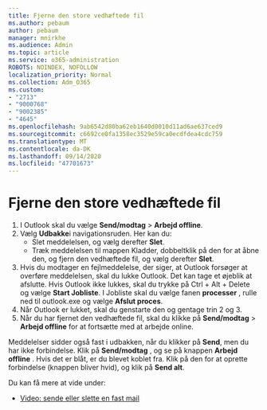 ```yaml
---
title: Fjerne den store vedhæftede fil
ms.author: pebaum
author: pebaum
manager: mnirkhe
ms.audience: Admin
ms.topic: article
ms.service: o365-administration
ROBOTS: NOINDEX, NOFOLLOW
localization_priority: Normal
ms.collection: Adm_O365
ms.custom:
- "2713"
- "9000768"
- "9002385"
- "4645"
ms.openlocfilehash: 9ab6542d80ba62eb1640d0010d11ad6ae637ced9
ms.sourcegitcommit: c6692ce0fa1358ec3529e59ca0ecdfdea4cdc759
ms.translationtype: MT
ms.contentlocale: da-DK
ms.lasthandoff: 09/14/2020
ms.locfileid: "47701673"
---
```

# <a name="remove-the-large-attachment"></a>Fjerne den store vedhæftede fil

1. I Outlook skal du vælge **Send/modtag**  >  **Arbejd offline**. 
2. Vælg **Udbakke**i navigationsruden. Her kan du: 
    - Slet meddelelsen, og vælg derefter **Slet**.
    - Træk meddelelsen til mappen Kladder, dobbeltklik på den for at åbne den, og fjern den vedhæftede fil, og vælg derefter **Slet**.
3. Hvis du modtager en fejlmeddelelse, der siger, at Outlook forsøger at overføre meddelelsen, skal du lukke Outlook. Det kan tage et øjeblik at afslutte. Hvis Outlook ikke lukkes, skal du trykke på Ctrl + Alt + Delete og vælge **Start Jobliste**. I Jobliste skal du vælge fanen **processer** , rulle ned til outlook.exe og vælge **Afslut proces**.
4. Når Outlook er lukket, skal du genstarte den og gentage trin 2 og 3. 
5. Når du har fjernet den vedhæftede fil, skal du klikke på **Send/modtag**  >  **Arbejd offline** for at fortsætte med at arbejde online. 

Meddelelser sidder også fast i udbakken, når du klikker på **Send**, men du har ikke forbindelse. Klik på **Send/modtag** , og se på knappen **Arbejd offline** . Hvis det er blåt, er du blevet koblet fra. Klik på den for at oprette forbindelse (knappen bliver hvid), og klik på **Send alt**.
 
 Du kan få mere at vide under:
- [Video: sende eller slette en fast mail](https://support.office.com/article/Video-Send-or-delete-an-email-stuck-in-your-outbox-26d5d34a-4e5f-444a-a9e8-44db04a94dec) 